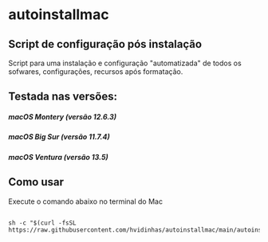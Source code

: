 # autoinstallmac
## Script de configuração pós instalação


Script para uma instalação e configuração "automatizada" de todos os sofwares, configurações, recursos após formatação.


## Testada nas versões:

##### macOS Montery (versão 12.6.3)

##### macOS Big Sur (versão 11.7.4)

##### macOS Ventura (versão 13.5)

## Como usar

Execute o comando abaixo no terminal do Mac

```shell

sh -c "$(curl -fsSL https://raw.githubusercontent.com/hvidinhas/autoinstallmac/main/autoinstallmac.sh)"

```
